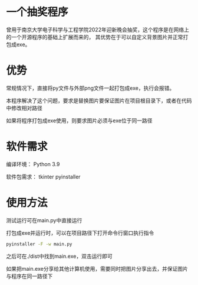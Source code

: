 # 一个抽奖程序

曾用于南京大学电子科学与工程学院2022年迎新晚会抽奖，这个程序是在网络上的一个开源程序的基础上扩展而来的， 其优势在于可以自定义背景图片并正常打包成exe。

# 优势

常规情况下，直接将py文件与外部png文件一起打包成exe，执行会报错。

本程序解决了这个问题，要求是替换图片要保证图片在项目根目录下，或者在代码中修改相对路径

如果将程序打包成exe使用，则要求图片必须与exe位于同一路径

# 软件需求 

编译环境：
Python 3.9

软件包需求：
tkinter
pyinstaller

#  使用方法

测试运行可在main.py中直接运行

打包成exe并运行时，可以在项目路径下打开命令行窗口执行指令
```cmd
pyinstaller -F -w main.py
```
之后可在./dist中找到main.exe，双击运行即可

如果把main.exe分享给其他计算机使用，需要同时把图片分享出去，并保证图片与程序在同一路径下
